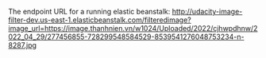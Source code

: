The endpoint URL for a running elastic beanstalk:
http://udacity-image-filter-dev.us-east-1.elasticbeanstalk.com/filteredimage?image_url=https://image.thanhnien.vn/w1024/Uploaded/2022/cjhwpdhnw/2022_04_29/277456855-728299548584529-8539541276048753234-n-8287.jpg